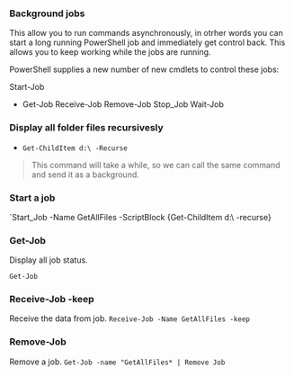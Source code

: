 ### Background jobs
This allow you to run commands asynchronously, in otrher words you can start a long running PowerShell job and immediately get control back. This allows you to keep working while the jobs are running.

PowerShell supplies a new number of new cmdlets to control these jobs:

Start-Job
* Get-Job
Receive-Job
Remove-Job
Stop_Job
Wait-Job


### Display all folder files recursivesly
* `Get-ChildItem d:\ -Recurse`

> This command will take a while, so we can call the same command and send it as a background.

 

### Start a job
`Start_Job -Name GetAllFiles -ScriptBlock {Get-ChildItem d:\ -recurse}

### Get-Job
Display all job status.

`Get-Job`

### Receive-Job -keep
Receive the data from job.
`Receive-Job -Name GetAllFiles -keep`

### Remove-Job
Remove a job.
`Get-Job -name "GetAllFiles* | Remove Job` 


